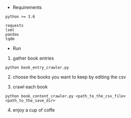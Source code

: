 - Requirements

```
python >= 3.6

requests
lxml
pandas
tqdm
```
- Run

1. gather book entries

```shell
python book_entry_crawler.py
```

2. choose the books you want to keep by editing the csv

3. crawl each book

```shell
python book_content_crawler.py <path_to_the_csv_file> <path_to_the_save_dir>
```

4. enjoy a cup of coffe